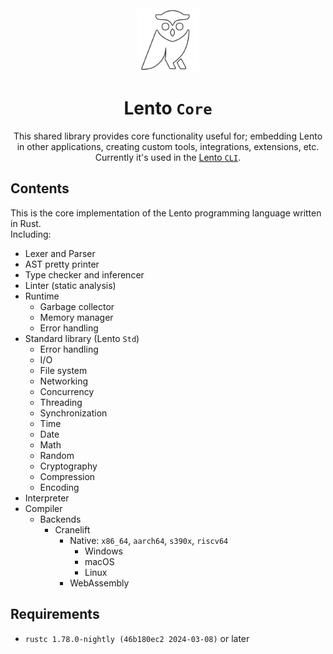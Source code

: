 <div align=center>
    <br>
    <img src="assets/logo_white.png" height=100px/>
    <h1>Lento <code>Core</code></h1>
    <p>
		<!-- portable to different platforms, interoperable languages, environments, etc. -->
		This shared library provides core functionality useful for; embedding Lento in other applications, creating custom tools, integrations, extensions, etc.
		Currently it's used in the <a href="https://github.com/lento-lang/Lento" target="_blank">Lento <code>CLI</code></a>.
	</p>
</div>

## Contents
This is the core implementation of the Lento programming language written in Rust. \
Including:
- Lexer and Parser
- AST pretty printer
- Type checker and inferencer
- Linter (static analysis)
- Runtime
	- Garbage collector
	- Memory manager
	- Error handling
- Standard library (Lento `Std`)
	- Error handling
	- I/O
	- File system
	- Networking
	- Concurrency
	- Threading
	- Synchronization
	- Time
	- Date
	- Math
	- Random
	- Cryptography
	- Compression
	- Encoding
- Interpreter
	<!-- - Debugger support (planned)
	- JIT compiler (planned) -->
- Compiler <!-- (Ahead-of-time) -->
	<!-- - Optimizer
		- Dead code elimination
		- Constant folding
		- Constant propagation
		- Function Inlining
		- Pure function evaluation
		- Recursion elimination
		- Tail call optimization
		- Partial evaluation
		- Parallelization via Vectorization
			- SIMD
			- Multi-threading -->
	- Backends
		- Cranelift
			- Native: `x86_64`, `aarch64`, `s390x`, `riscv64`
				- Windows
				- macOS
				- Linux
			- WebAssembly <!-- : `wasm32`, `wasm64`, `wasm`, `wasi`, `wasi32`, `wasi64`, `wasiwasm`, `wasiwasm32`, `wasiwasm64` -->
<!--
		- ~~LLVM~~ (planned)
		- ~~QBE~~ (planned)
		- ~~.NET~~ (planned)
		- ~~JVM~~ (planned)
		- ~~BEAM~~ (planned)
		- ~~MIR~~ (planned)
		- ~~MIPS~~ (planned)
	- Transpiler
		- ~~TinyCC~~ (planned)
		- ~~JavaScript~~ (planned)
			- ~~Browser~~ (planned)
			- ~~Node.js~~ (planned)
			- ~~Deno~~ (planned)
			- ~~Bun~~ (planned)
-->
<!-- - Static analysis
	- Data flow analysis
	- Control flow analysis
	- Abstract syntax tree analysis
	- Type analysis
	- Semantic analysis
	- Syntactic analysis
	- Lexical analysis
	- Side effect analysis (pure functions, immutability, etc.)
		- inference
		- checking
- Code analysis
	- quality
	- smell
	- security
	- performance
	- duplication
	- complexity
- Documentation generator
- Test suite
- Benchmark suite
- Profiler
	- Memory profiler
	- CPU profiler
	- I/O profiler
	- Network profiler
	- Concurrency profiler
	- Threading profiler
	- Synchronization profiler -->
<!-- - Code coverage -->
<!-- - IDE support
	- Language server
	- Syntax highlighting
	- Code completion
	- Code navigation
	- Code refactoring
	- Code folding
	- Code lens
	- Code actions
	- Diagnostics
	- Hover
	- Signature help
	- Document symbols
	- Workspace symbols
	- References -->
<!-- - Build system
	- Package manager
	- Dependency manager
	- Build tool
	- Task runner
- Package manager
	- Registry
	- Repository
	- Index
	- Cache
	- Lock file
	- Manifest
	- Package
	- Version -->

## Requirements
- `rustc 1.78.0-nightly (46b180ec2 2024-03-08)` or later
